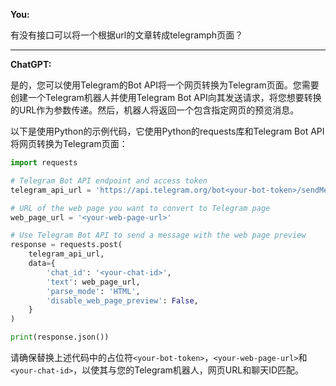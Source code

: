 **You:**

有没有接口可以将一个根据url的文章转成telegramph页面？

* * *

**ChatGPT:**

是的，您可以使用Telegram的Bot API将一个网页转换为Telegram页面。您需要创建一个Telegram机器人并使用Telegram Bot API向其发送请求，将您想要转换的URL作为参数传递。然后，机器人将返回一个包含指定网页的预览消息。

以下是使用Python的示例代码，它使用Python的requests库和Telegram Bot API将网页转换为Telegram页面：

```python
import requests

# Telegram Bot API endpoint and access token
telegram_api_url = 'https://api.telegram.org/bot<your-bot-token>/sendMessage'

# URL of the web page you want to convert to Telegram page
web_page_url = '<your-web-page-url>'

# Use Telegram Bot API to send a message with the web page preview
response = requests.post(
    telegram_api_url,
    data={
        'chat_id': '<your-chat-id>',
        'text': web_page_url,
        'parse_mode': 'HTML',
        'disable_web_page_preview': False,
    }
)

print(response.json())
```

请确保替换上述代码中的占位符`<your-bot-token>`，`<your-web-page-url>`和`<your-chat-id>`，以使其与您的Telegram机器人，网页URL和聊天ID匹配。